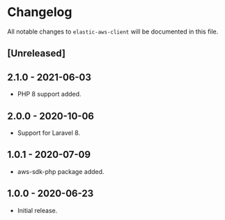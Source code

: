 # Changelog
All notable changes to `elastic-aws-client` will be documented in this file.

## [Unreleased]

## 2.1.0 - 2021-06-03
- PHP 8 support added.

## 2.0.0 - 2020-10-06
- Support for Laravel 8.

## 1.0.1 - 2020-07-09
- aws-sdk-php package added.

## 1.0.0 - 2020-06-23
- Initial release.
